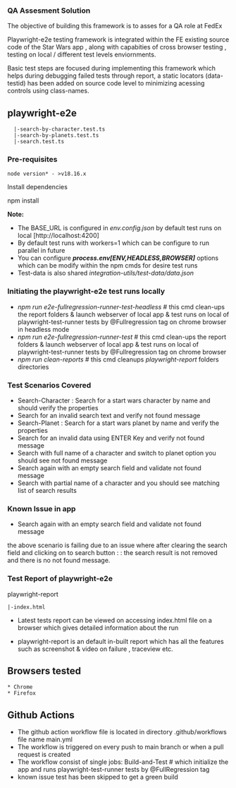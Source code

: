 ### QA Assesment Solution 
The objective of building this framework is to asses for a QA role at FedEx

Playwright-e2e testing framework is integrated within the FE existing source code of the Star Wars app , along with capabities of cross browser testing , testing on local / different test levels enviornments.

Basic test steps are focused during implementing this framework which helps during debugging failed tests through report, a static locators (data-testid) has been added on source code level to minimizing acessing controls using class-names.

## playwright-e2e

      |-search-by-character.test.ts
      |-search-by-planets.test.ts
      |-search.test.ts      

### **Pre-requisites**
	node version* - >v18.16.x
 
  Install dependencies 

  npm install

  **Note:** 
 * The BASE_URL is configured in *env.config.json* by default test runs on local [http://localhost:4200]
 * By default test runs with workers=1 which can be configure to run parallel in future
 * You can configure ***process.env[ENV,HEADLESS,BROWSER]*** options which can be modify within the npm cmds for desire test runs
 * Test-data is also shared *integration-utils/test-data/data.json* 

### Initiating the playwright-e2e test runs locally

  * *npm run e2e-fullregression-runner-test-headless*  # this cmd clean-ups the report folders & launch webserver of local app & test runs on local of playwright-test-runner tests by @Fullregression tag on chrome browser in headless mode 
  * *npm run e2e-fullregression-runner-test*  # this cmd clean-ups the report folders & launch webserver of local app & test runs on local of playwright-test-runner tests by @Fullregression tag on chrome browser
  * *npm run clean-reports* # this cmd cleanups *playwright-report* folders directories
  
### Test Scenarios Covered

* Search-Character : Search for a start wars character by name and should verify the properties
* Search for an invalid search text and verify not found message
* Search-Planet : Search for a start wars planet by name and verify the properties
* Search for an invalid data using ENTER Key and verify not found message
* Search with full name of a character and switch to planet option you should see not found message
* Search again with an empty search field and validate not found message
* Search with partial name of a character and you should see matching list of search results

### Known Issue in app 

* Search again with an empty search field and validate not found message

the above scenario is failing due to an issue where after clearing the search field and clicking on to search button : : the search result is not removed and there is no not found message.

### Test Report of playwright-e2e
  playwright-report

    |-index.html

* Latest tests report can be viewed on accessing index.html file on a browser which gives detailed information about the run

* playwright-report is an default in-built report which has all the features such as screenshot & video on failure , traceview etc.

## Browsers tested 
	* Chrome 
	* Firefox

## Github Actions
- The github action workflow file is located in directory .github/workflows file name main.yml
- The workflow is triggered on every push to main branch or when a pull request is created 
- The workflow consist of single jobs: Build-and-Test # which initialize the app and runs playwright-test-runner tests by @FullRegression tag
- known issue test has been skipped to get a green build